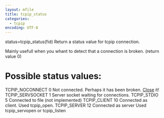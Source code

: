 ```yaml
---
layout: mfile
title: tcpip_status
categories:
  - tcpip
encoding: UTF-8
---
```


status=tcpip\_status(fid) Return a status value for tcpip connection.

Mainly usefull when you whant to detect that a connection is broken.
(return value 0)

# Possible status values:

TCPIP\_NOCONNECT   0 Not connected. Perhaps it has been broken. [Close](/docs/Close) it!
TCPIP\_SERVSOCKET  1   Server socket waiting for connections.
TCPIP\_STDIO       5   Connected to file (not implemented)
TCPIP\_CLIENT      10  Connected as client. Used tcpip\_open.
TCPIP\_SERVER      12  Connected as server  Used tcpip\_servopen or tcpip\_listen